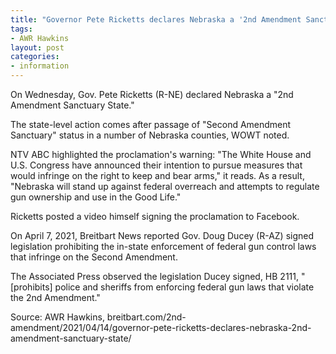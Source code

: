 ```yaml
---
title: "Governor Pete Ricketts declares Nebraska a '2nd Amendment Sanctuary State'"
tags:
- AWR Hawkins
layout: post
categories:
- information
---
```


On Wednesday, Gov. Pete Ricketts (R-NE) declared Nebraska a "2nd Amendment Sanctuary State."

The state-level action comes after passage of "Second Amendment Sanctuary" status in a number of Nebraska counties, WOWT noted.

NTV ABC highlighted the proclamation's warning: "The White House and U.S. Congress have announced their intention to pursue measures that would infringe on the right to keep and bear arms," it reads. As a result, "Nebraska will stand up against federal overreach and attempts to regulate gun ownership and use in the Good Life."

Ricketts posted a video himself signing the proclamation to Facebook.

On April 7, 2021, Breitbart News reported Gov. Doug Ducey (R-AZ) signed legislation prohibiting the in-state enforcement of federal gun control laws that infringe on the Second Amendment.

The Associated Press observed the legislation Ducey signed, HB 2111, "\[prohibits\] police and sheriffs from enforcing federal gun laws that violate the 2nd Amendment."

Source: AWR Hawkins, breitbart.com/2nd-amendment/2021/04/14/governor-pete-ricketts-declares-nebraska-2nd-amendment-sanctuary-state/

